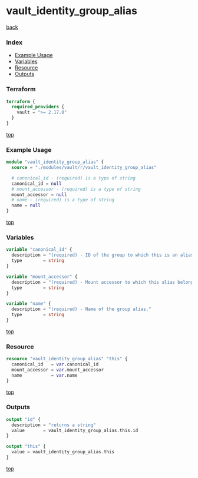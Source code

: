 # vault_identity_group_alias

[back](../vault.md)

### Index

- [Example Usage](#example-usage)
- [Variables](#variables)
- [Resource](#resource)
- [Outputs](#outputs)

### Terraform

```terraform
terraform {
  required_providers {
    vault = ">= 2.17.0"
  }
}
```

[top](#index)

### Example Usage

```terraform
module "vault_identity_group_alias" {
  source = "./modules/vault/r/vault_identity_group_alias"

  # canonical_id - (required) is a type of string
  canonical_id = null
  # mount_accessor - (required) is a type of string
  mount_accessor = null
  # name - (required) is a type of string
  name = null
}
```

[top](#index)

### Variables

```terraform
variable "canonical_id" {
  description = "(required) - ID of the group to which this is an alias."
  type        = string
}

variable "mount_accessor" {
  description = "(required) - Mount accessor to which this alias belongs to."
  type        = string
}

variable "name" {
  description = "(required) - Name of the group alias."
  type        = string
}
```

[top](#index)

### Resource

```terraform
resource "vault_identity_group_alias" "this" {
  canonical_id   = var.canonical_id
  mount_accessor = var.mount_accessor
  name           = var.name
}
```

[top](#index)

### Outputs

```terraform
output "id" {
  description = "returns a string"
  value       = vault_identity_group_alias.this.id
}

output "this" {
  value = vault_identity_group_alias.this
}
```

[top](#index)